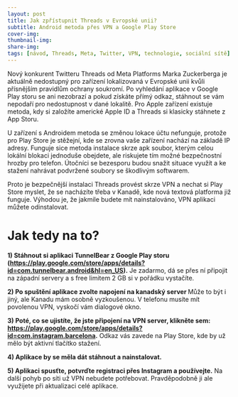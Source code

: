 ```yaml
---
layout: post
title: Jak zpřístupnit Threads v Evropské unii?
subtitle: Android metoda přes VPN a Google Play Store
cover-img: 
thumbnail-img: 
share-img: 
tags: [návod, Threads, Meta, Twitter, VPN, technologie, sociální sítě]
---
```


Nový konkurent Twitteru Threads od Meta Platforms Marka Zuckerberga je aktuálně nedostupný pro zařízení lokalizovaná v Evropské unii kvůli přísnějším pravidlům ochrany soukromí. Po vyhledání aplikace v Google Play storu se ani nezobrazí a pokud získáte přímý odkaz, stáhnout se vám nepodaří pro nedostupnost v dané lokalitě. Pro Apple zařízení existuje metoda, kdy si založíte americké Apple ID a Threads si klasicky stáhnete z App Storu. 

U zařízení s Androidem metoda se změnou lokace účtu nefunguje, protože pro Play Store je stěžejní, kde se zrovna vaše zařízení nachází na základě IP adresy. Funguje sice metoda instalace skrze apk soubor, kterým celou lokální blokaci jednoduše obejdete, ale riskujete tím možné bezpečnostní hrozby pro telefon. Útočníci se bezesporu budou snažit situace využít a ke stažení nahrávat podvržené soubory se škodlivým softwarem. 

Proto je bezpečnější instalaci Threads provést skrze VPN a nechat si Play Store myslet, že se nacházíte třeba v Kanadě, kde nová textová platforma již funguje. Výhodou je, že jakmile budete mít nainstalováno, VPN aplikaci můžete odinstalovat.

<h1>Jak tedy na to?</h1>

<b>1) Stáhnout si aplikaci TunnelBear z Google Play storu (<a href="https://play.google.com/store/apps/details?id=com.tunnelbear.android&hl=en_US">https://play.google.com/store/apps/details?id=com.tunnelbear.android&hl=en_US</a>).</b> Je zadarmo, dá se přes ní připojit na západní servery a s free limitem 2 GB si v pořádku vystačíte.

<b>2) Po spuštění aplikace zvolte napojení na kanadský server </b> Může to být i jiný, ale Kanadu mám osobně vyzkoušenou. V telefonu musíte mít povolenou VPN, vyskočí vám dialogové okno.
   
<b>3) Poté, co se ujistíte, že jste připojení na VPN server, klikněte sem: <a href="https://play.google.com/store/apps/details?id=com.instagram.barcelona">https://play.google.com/store/apps/details?id=com.instagram.barcelona</a>.</b> Odkaz vás zavede na Play Store, kde by už mělo být aktivní tlačítko stažení.
   
<b>4) Aplikace by se měla dát stáhnout a nainstalovat.</b>
   
<b>5) Aplikaci spusťte, potvrďte registraci přes Instagram a používejte.</b> Na další pohyb po síti už VPN nebudete potřebovat. Pravděpodobně ji ale využijete při aktualizaci celé aplikace.
